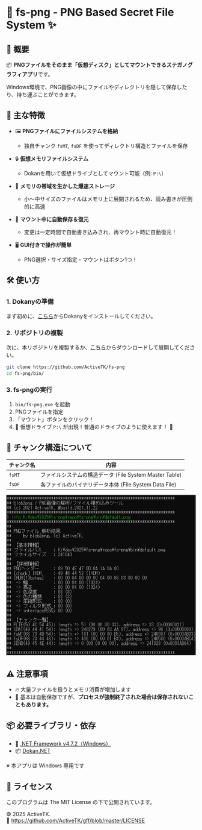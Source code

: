 # 🧊 fs-png - PNG Based Secret File System ✨

## 📝 概要

📦 **PNGファイルをそのまま「仮想ディスク」としてマウントできるステガノグラフィアプリ**です。

Windows環境で、PNG画像の中にファイルやディレクトリを隠して保存したり、持ち運ぶことができます。

## 🎁 主な特徴

- 🖼️ **PNGファイルにファイルシステムを格納**
  - 独自チャンク `fsMT`, `fsDF` を使ってディレクトリ構造とファイルを保存

- 🔒 **仮想メモリファイルシステム**
  - Dokanを用いて仮想ドライブとしてマウント可能（例: `P:\`）

- 🚀 **メモリの帯域を生かした爆速ストレージ**
  - 小～中サイズのファイルはメモリ上に展開されるため、読み書きが圧倒的に高速

- 💾 **マウント中に自動保存＆復元**
  - 変更は一定時間で自動書き込みされ、再マウント時に自動復元！

- 🖥️ **GUI付きで操作が簡単**
  - PNG選択・サイズ指定・マウントはボタン1つ！

## 🛠️ 使い方

###  1. Dokanyの準備

まず初めに、[こちら](https://github.com/dokan-dev/dokany/releases/download/v2.2.1.1000/DokanSetup.exe)からDokanyをインストールしてください。

###  2. リポジトリの複製

次に、本リポジトリを複製するか、[こちら](https://github.com/ActiveTK/fs-png/archive/refs/heads/main.zip)からダウンロードして展開してください。

```bash
git clone https://github.com/ActiveTK/fs-png
cd fs-png/bin/
```

### 3. fs-pngの実行

1. `bin/fs-png.exe` を起動
2. PNGファイルを指定
3. 「マウント」ボタンをクリック！
4. 🎈 仮想ドライブ `P:\` が出現！普通のドライブのように使えます！ 🎈

## 📂 チャンク構造について

| チャンク名 | 内容 |
|------------|------|
| `fsMT`     | ファイルシステムの構造データ (File System Master Table) |
| `fsDF`     | 各ファイルのバイナリデータ本体 (File System Data File) |

![Chunk Image](https://github.com/ActiveTK/fs-png/blob/main/icons/chunk-image.png)

## ⚠️ 注意事項

- 🔥 大量ファイルを扱うとメモリ消費が増加します
- 💾 基本は自動保存ですが、**プロセスが強制終了された場合は保存されないこともあります。**

## 📦 必要ライブラリ・依存

- 🧩 [.NET Framework v4.7.2（Windows）](https://dotnet.microsoft.com/)
- 📦 [Dokan.NET](https://github.com/dokan-dev/dokan-dotnet)

※ 本アプリは Windows 専用です

## 📄 ライセンス

このプログラムは The MIT License の下で公開されています。

© 2025 ActiveTK.  
🔗 https://github.com/ActiveTK/gff/blob/master/LICENSE
